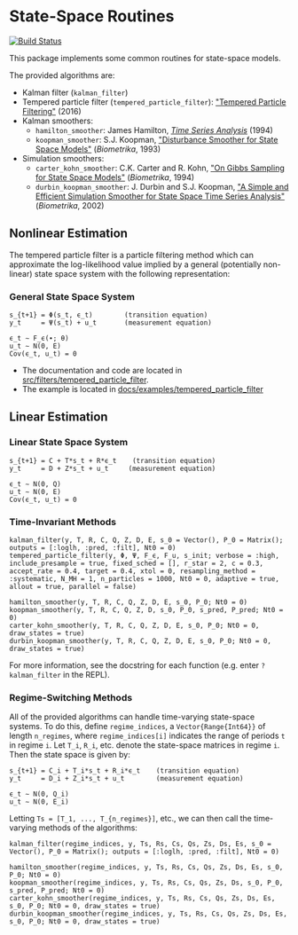# State-Space Routines

[![Build Status](https://travis-ci.org/FRBNY-DSGE/DSGE.jl.svg)](https://travis-ci.org/FRBNY-DSGE/StateSpaceRoutines.jl)

This package implements some common routines for state-space models.

The provided algorithms are:

- Kalman filter (`kalman_filter`)
- Tempered particle filter (`tempered_particle_filter`): ["Tempered Particle Filtering"](https://federalreserve.gov/econresdata/feds/2016/files/2016072pap.pdf) (2016)
- Kalman smoothers:
  + `hamilton_smoother`: James Hamilton, [_Time Series Analysis_](https://www.amazon.com/Time-Analysis-James-Douglas-Hamilton/dp/0691042896) (1994)
  + `koopman_smoother`: S.J. Koopman, ["Disturbance Smoother for State Space Models"](https://www.jstor.org/stable/2336762) (_Biometrika_, 1993)
- Simulation smoothers:
  + `carter_kohn_smoother`: C.K. Carter and R. Kohn, ["On Gibbs Sampling for State Space Models"](https://www.jstor.org/stable/2337125) (_Biometrika_, 1994)
  + `durbin_koopman_smoother`: J. Durbin and S.J. Koopman, ["A Simple and Efficient Simulation Smoother for State Space Time Series Analysis"](https://www.jstor.org/stable/4140605) (_Biometrika_, 2002)

## Nonlinear Estimation

The tempered particle filter is a particle filtering method which can approximate the log-likelihood value implied by a general (potentially non-linear) state space system with the following representation:

### General State Space System
```
s_{t+1} = Φ(s_t, ϵ_t)        (transition equation)
y_t     = Ψ(s_t) + u_t       (measurement equation)

ϵ_t ∼ F_ϵ(∙; θ)
u_t ∼ N(0, E)
Cov(ϵ_t, u_t) = 0
```
- The documentation and code are located in [src/filters/tempered_particle_filter](https://github.com/FRBNY-DSGE/StateSpaceRoutines.jl/tree/master/src/filters/tempered_particle_filter).
- The example is located in [docs/examples/tempered_particle_filter](https://github.com/FRBNY-DSGE/StateSpaceRoutines.jl/tree/master/docs/examples/tempered_particle_filter)







## Linear Estimation

### Linear State Space System
```
s_{t+1} = C + T*s_t + R*ϵ_t    (transition equation)
y_t     = D + Z*s_t + u_t     (measurement equation)

ϵ_t ∼ N(0, Q)
u_t ∼ N(0, E)
Cov(ϵ_t, u_t) = 0
```


### Time-Invariant Methods

```
kalman_filter(y, T, R, C, Q, Z, D, E, s_0 = Vector(), P_0 = Matrix(); outputs = [:loglh, :pred, :filt], Nt0 = 0)
tempered_particle_filter(y, Φ, Ψ, F_ϵ, F_u, s_init; verbose = :high, include_presample = true, fixed_sched = [], r_star = 2, c = 0.3, accept_rate = 0.4, target = 0.4, xtol = 0, resampling_method = :systematic, N_MH = 1, n_particles = 1000, Nt0 = 0, adaptive = true, allout = true, parallel = false)

hamilton_smoother(y, T, R, C, Q, Z, D, E, s_0, P_0; Nt0 = 0)
koopman_smoother(y, T, R, C, Q, Z, D, s_0, P_0, s_pred, P_pred; Nt0 = 0)
carter_kohn_smoother(y, T, R, C, Q, Z, D, E, s_0, P_0; Nt0 = 0, draw_states = true)
durbin_koopman_smoother(y, T, R, C, Q, Z, D, E, s_0, P_0; Nt0 = 0, draw_states = true)
```

For more information, see the docstring for each function (e.g. enter `?kalman_filter` in the REPL).










### Regime-Switching Methods

All of the provided algorithms can handle time-varying state-space systems. To do this, define `regime_indices`, a `Vector{Range{Int64}}` of length `n_regimes`, where `regime_indices[i]` indicates the range of periods `t` in regime `i`. Let `T_i`, `R_i`, etc. denote the state-space matrices in regime `i`. Then the state space is given by:

```
s_{t+1} = C_i + T_i*s_t + R_i*ϵ_t    (transition equation)
y_t     = D_i + Z_i*s_t + u_t        (measurement equation)

ϵ_t ∼ N(0, Q_i)
u_t ∼ N(0, E_i)
```

Letting `Ts = [T_1, ..., T_{n_regimes}]`, etc., we can then call the time-varying methods of the algorithms:

```
kalman_filter(regime_indices, y, Ts, Rs, Cs, Qs, Zs, Ds, Es, s_0 = Vector(), P_0 = Matrix(); outputs = [:loglh, :pred, :filt], Nt0 = 0)

hamilton_smoother(regime_indices, y, Ts, Rs, Cs, Qs, Zs, Ds, Es, s_0, P_0; Nt0 = 0)
koopman_smoother(regime_indices, y, Ts, Rs, Cs, Qs, Zs, Ds, s_0, P_0, s_pred, P_pred; Nt0 = 0)
carter_kohn_smoother(regime_indices, y, Ts, Rs, Cs, Qs, Zs, Ds, Es, s_0, P_0; Nt0 = 0, draw_states = true)
durbin_koopman_smoother(regime_indices, y, Ts, Rs, Cs, Qs, Zs, Ds, Es, s_0, P_0; Nt0 = 0, draw_states = true)
```
